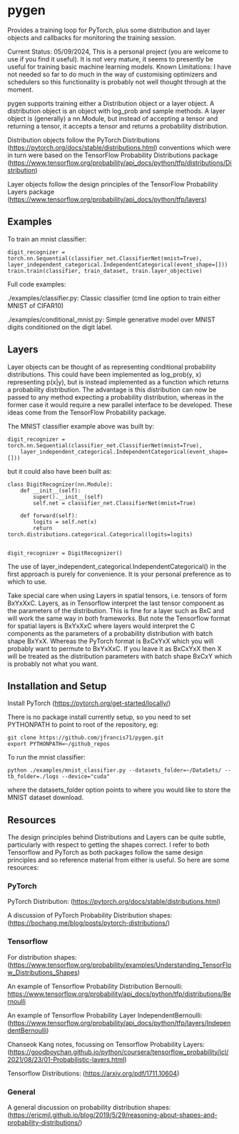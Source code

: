 # pygen
Provides a training loop for PyTorch, plus some distribution and layer objects and callbacks for monitoring the training session.

Current Status: 05/09/2024, This is a personal project (you are welcome to use if you find it useful). It is not very mature, it seems to presently be useful for training basic machine learning models. Known Limitations: I have not needed so far to do much in the way of customising optimizers and schedulers so this functionality is probably not well thought through at the moment.

pygen supports training either a Distribution object or a layer object. A distribution object is an object with log_prob and sample methods. A layer object is (generally) a nn.Module, but instead of accepting a tensor and returning a tensor, it accepts a tensor and returns a probability distribution.

Distribution objects follow the PyTorch Distributions (https://pytorch.org/docs/stable/distributions.html) conventions which were in turn were based on the TensorFlow Probability Distributions package (https://www.tensorflow.org/probability/api_docs/python/tfp/distributions/Distribution)

Layer objects follow the design principles of the TensorFlow Probability Layers package (https://www.tensorflow.org/probability/api_docs/python/tfp/layers)


## Examples

To train an mnist classifier:

```
digit_recognizer = torch.nn.Sequential(classifier_net.ClassifierNet(mnist=True), layer_independent_categorical.IndependentCategorical(event_shape=[]))
train.train(classifier, train_dataset, train.layer_objective)
```


Full code examples:

./examples/classifier.py: Classic classifier (cmd line option to train either MNIST of CIFAR10)

./examples/conditional_mnist.py: Simple generative model over MNIST digits conditioned on the digit label.


## Layers

Layer objects can be thought of as representing conditional probability distributions. This could have been implemented as log_prob(y, x) representing p(x|y), but is instead implemented as a function which returns a probability distribution. The advantage is this distribution can now be passed to any method expecting a probability distribution, whereas in the former case it would require a new parallel interface to be developed.
These ideas come from the TensorFlow Probability package.

The MNIST classifier example above was built by:
```
digit_recognizer = torch.nn.Sequential(classifier_net.ClassifierNet(mnist=True),
    layer_independent_categorical.IndependentCategorical(event_shape=[]))
```
but it could also have been built as:
```
class DigitRecognizer(nn.Module):
    def __init__(self):
        super().__init__(self)
        self.net = classifier_net.ClassifierNet(mnist=True)

    def forward(self):
        logits = self.net(x)
        return torch.distributions.categorical.Categorical(logits=logits)


digit_recognizer = DigitRecognizer()
```
The use of layer_independent_categorical.IndependentCategorical() in the first approach is purely for convenience. It is your personal preference as to which to use.

Take special care when using Layers in spatial tensors, i.e. tensors of form BxYxXxC. Layers, as in Tensorflow interpret the last tensor component as the parameters of the distribution. This is fine for a layer such as BxC and will work the same way in both frameworks. But note the Tensorflow format for spatial layers is BxYxXxC where layers would interpret the C components as the parameters of a probability distribution with batch shape BxYxX. Whereas the PyTorch format is BxCxYxX which you will probably want to permute to BxYxXxC. If you leave it as BxCxYxX then X will be treated as the distribution parameters with batch shape BxCxY which is probably not what you want.


## Installation and Setup

Install PyTorch (https://pytorch.org/get-started/locally/)

There is no package install currently setup, so you need to set PYTHONPATH to point to root of the repository, eg:

```
git clone https://github.com/jfrancis71/pygen.git
export PYTHONPATH=~/github_repos
```

To run the mnist classifier:

```python ./examples/mnist_classifier.py --datasets_folder=~/DataSets/ --tb_folder=./logs --device="cuda"```

where the datasets_folder option points to where you would like to store the MNIST dataset download.


## Resources

The design principles behind Distributions and Layers can be quite subtle, particularly with respect to getting the shapes correct.
I refer to both Tensorflow and PyTorch as both packages follow the same design principles and so reference material from either is useful.
So here are some resources:

### PyTorch

PyTorch Distribution:
(https://pytorch.org/docs/stable/distributions.html)

A discussion of PyTorch Probability Distribution shapes:
(https://bochang.me/blog/posts/pytorch-distributions/)

### Tensorflow

For distribution shapes:
(https://www.tensorflow.org/probability/examples/Understanding_TensorFlow_Distributions_Shapes)

An example of Tensorflow Probability Distribution Bernoulli:
https://www.tensorflow.org/probability/api_docs/python/tfp/distributions/Bernoulli

An example of Tensorflow Probability Layer IndependentBernoulli:
(https://www.tensorflow.org/probability/api_docs/python/tfp/layers/IndependentBernoulli)

Chanseok Kang notes, focussing on Tensorflow Probability Layers:
(https://goodboychan.github.io/python/coursera/tensorflow_probability/icl/2021/08/23/01-Probabilistic-layers.html)

Tensorflow Distributions:
(https://arxiv.org/pdf/1711.10604)

### General

A general discussion on probability distribution shapes:
(https://ericmjl.github.io/blog/2019/5/29/reasoning-about-shapes-and-probability-distributions/)

